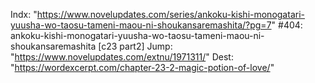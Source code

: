 Indx: "https://www.novelupdates.com/series/ankoku-kishi-monogatari-yuusha-wo-taosu-tameni-maou-ni-shoukansaremashita/?pg=7"
#404: ankoku-kishi-monogatari-yuusha-wo-taosu-tameni-maou-ni-shoukansaremashita [c23 part2]
Jump: "https://www.novelupdates.com/extnu/1971311/"
Dest: "https://wordexcerpt.com/chapter-23-2-magic-potion-of-love/"